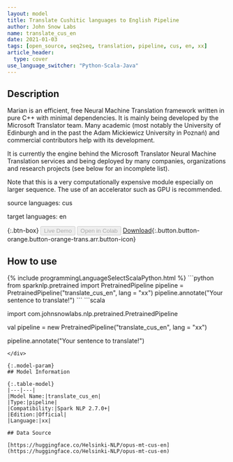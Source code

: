 ```yaml
---
layout: model
title: Translate Cushitic languages to English Pipeline
author: John Snow Labs
name: translate_cus_en
date: 2021-01-03
tags: [open_source, seq2seq, translation, pipeline, cus, en, xx]
article_header:
  type: cover
use_language_switcher: "Python-Scala-Java"
---
```


## Description

Marian is an efficient, free Neural Machine Translation framework written in pure C++ with minimal dependencies. It is mainly being developed by the Microsoft Translator team. Many academic (most notably the University of Edinburgh and in the past the Adam Mickiewicz University in Poznań) and commercial contributors help with its development.

It is currently the engine behind the Microsoft Translator Neural Machine Translation services and being deployed by many companies, organizations and research projects (see below for an incomplete list).

Note that this is a very computationally expensive module especially on larger sequence. The use of an accelerator such as GPU is recommended.

source languages: cus

target languages: en

{:.btn-box}
<button class="button button-orange" disabled>Live Demo</button>
<button class="button button-orange" disabled>Open in Colab</button>
[Download](https://s3.amazonaws.com/auxdata.johnsnowlabs.com/public/models/translate_cus_en_xx_2.7.0_2.4_1609690727352.zip){:.button.button-orange.button-orange-trans.arr.button-icon}

## How to use



<div class="tabs-box" markdown="1">
{% include programmingLanguageSelectScalaPython.html %}
```python
from sparknlp.pretrained import PretrainedPipeline 
pipeline = PretrainedPipeline("translate_cus_en", lang = "xx") 
pipeline.annotate("Your sentence to translate!")
```
```scala

import com.johnsnowlabs.nlp.pretrained.PretrainedPipeline

val pipeline = new PretrainedPipeline("translate_cus_en", lang = "xx")

pipeline.annotate("Your sentence to translate!")
```
</div>

{:.model-param}
## Model Information

{:.table-model}
|---|---|
|Model Name:|translate_cus_en|
|Type:|pipeline|
|Compatibility:|Spark NLP 2.7.0+|
|Edition:|Official|
|Language:|xx|

## Data Source

[https://huggingface.co/Helsinki-NLP/opus-mt-cus-en](https://huggingface.co/Helsinki-NLP/opus-mt-cus-en)